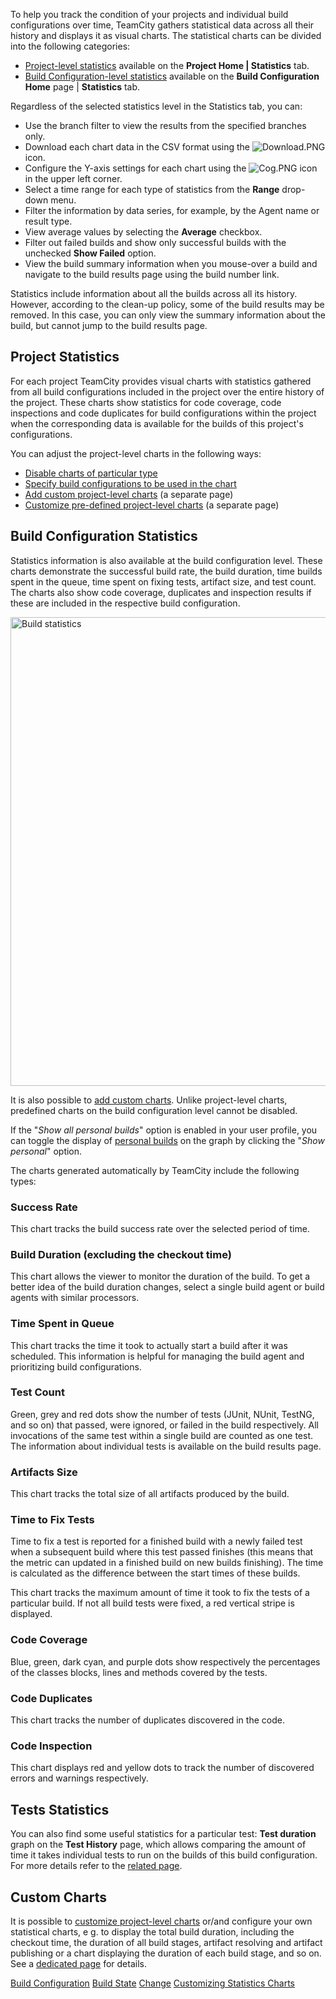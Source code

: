 [//]: # (title: Statistic Charts)
[//]: # (auxiliary-id: Statistic Charts)

To help you track the condition of your projects and individual build configurations over time, TeamCity gathers statistical data across all their history and displays it as visual charts. The statistical charts can be divided into the following categories:
* [Project-level statistics](#Project+Statistics) available on the __Project Home | Statistics__ tab.
* [Build Configuration-level statistics](#Build+Configuration+Statistics) available on the __Build Configuration Home__ page | __Statistics__ tab.

Regardless of the selected statistics level in the Statistics tab, you can:
* Use the branch filter to view the results from the specified branches only.
* Download each chart data in the CSV format using the ![Download.PNG](Download.PNG) icon.
* Configure the Y-axis settings for each chart using the ![Cog.PNG](Cog.PNG) icon in the upper left corner.
* Select a time range for each type of statistics from the __Range__ drop-down menu.
* Filter the information by data series, for example, by the Agent name or result type.
* View average values by selecting the __Average__ checkbox.
* Filter out failed builds and show only successful builds with the unchecked __Show Failed__ option.
* View the build summary information when you mouse-over a build and navigate to the build results page using the build number link.

<note>

Statistics include information about all the builds across all its history. However, according to the clean-up policy, some of the build results may be removed. In this case, you can only view the summary information about the build, but cannot jump to the build results page.

</note>

## Project Statistics

For each project TeamCity provides visual charts with statistics gathered from all build configurations included in the project over the entire history of the project. These charts show statistics for code coverage, code inspections and code duplicates for build configurations within the project when the corresponding data is available for the builds of this project's configurations.

You can adjust the project-level charts in the following ways:
* [Disable charts of particular type](customizing-statistics-charts.md#Disabling+Charts+of+Particular+Type+on+Project+Level)
* [Specify build configurations to be used in the chart](customizing-statistics-charts.md#Showing+Charts+Only+for+Specific+Build+Configurations+on+Project+Level)
* [Add custom project-level charts](custom-chart.md) (a separate page)
* [Customize pre-defined project-level charts](customizing-statistics-charts.md) (a separate page)

## Build Configuration Statistics

Statistics information is also available at the build configuration level. These charts demonstrate the successful build rate, the build duration, time builds spent in the queue, time spent on fixing tests, artifact size, and test count. The charts also show code coverage, duplicates and inspection results if these are included in the respective build configuration.

<img src="BCStatistics_8.0.png" width="750" alt="Build statistics"/>

It is also possible to [add custom charts](customizing-statistics-charts.md). Unlike project-level charts, predefined charts on the build configuration level cannot be disabled.

If the "_Show all personal builds_" option is enabled in your user profile, you can toggle the display of [personal builds](personal-build.md) on the graph by clicking the "_Show personal_" option.

The charts generated automatically by TeamCity include the following types:

### Success Rate

This chart tracks the build success rate over the selected period of time.

###  Build Duration (excluding the checkout time)

This chart allows the viewer to monitor the duration of the build. To get a better idea of the build duration changes, select a single build agent or build agents with similar processors.

### Time Spent in Queue

This chart tracks the time it took to actually start a build after it was scheduled. This information is helpful for managing the build agent and prioritizing build configurations.

### Test Count

Green, grey and red dots show the number of tests (JUnit, NUnit, TestNG, and so on) that passed, were ignored, or failed in the build respectively. All invocations of the same test within a single build are counted as one test. The information about individual tests is available on the build results page. 

### Artifacts Size

This chart tracks the total size of all artifacts produced by the build.

### Time to Fix Tests

Time to fix a test is reported for a finished build with a newly failed test when a subsequent build where this test passed finishes (this means that the metric can updated in a finished build on new builds finishing). The time is calculated as the difference between the start times of these builds.

This chart tracks the maximum amount of time it took to fix the tests of a particular build. If not all build tests were fixed, a red vertical stripe is displayed.

### Code Coverage

Blue, green, dark cyan, and purple dots show respectively the percentages of the classes blocks, lines and methods covered by the tests.

### Code Duplicates

This chart tracks the number of duplicates discovered in the code.

### Code Inspection

This chart displays red and yellow dots to track the number of discovered errors and warnings respectively.

## Tests Statistics

You can also find some useful statistics for a particular test: __Test duration__ graph on the __Test History__ page, which allows comparing the amount of time it takes individual tests to run on the builds of this build configuration. For more details refer to the [related page](build-results-page.md#Test+Duration+Graph).

## Custom Charts

It is possible to [customize project-level charts](customizing-statistics-charts.md) or/and configure your own statistical charts, e g. to display the total build duration, including the checkout time, the duration of all build stages, artifact resolving and artifact publishing or a chart displaying the duration of each build stage, and so on. See a [dedicated page](https://plugins.jetbrains.com/docs/teamcity/custom-statistics.html) for details.

<seealso>
        <category ref="concepts">
            <a href="managing-builds.md">Build Configuration</a>
            <a href="build-state.md">Build State</a>
            <a href="change.md">Change</a>
        </category>
        <category ref="admin-guide">
            <a href="customizing-statistics-charts.md">Customizing Statistics Charts</a>
        </category>
</seealso>